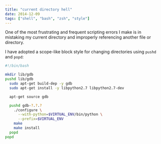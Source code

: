 ```yaml
---
title: "current directory hell"
date: 2014-12-09
tags: ["shell", "bash", "zsh", "style"]
---
```


One of the most frustrating and frequent scripting errors I make is in 
mistaking my current directory and improperly referencing another file or 
directory.

I have adopted a scope-like block style for changing directories using
`pushd` and `popd`:

```bash
#!/bin/bash

mkdir lib/gdb
pushd lib/gdb
  sudo apt-get build-dep -y gdb
  sudo apt-get install -y libpython2.7 libpython2.7-dev

  apt-get source gdb

  pushd gdb-?.?.?
    ./configure \
      --with-python=$VIRTUAL_ENV/bin/python \
      --prefix=$VIRTUAL_ENV
    make
    make install
  popd
popd
```


